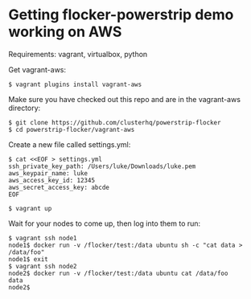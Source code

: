# Getting flocker-powerstrip demo working on AWS

Requirements: vagrant, virtualbox, python

Get vagrant-aws:

```
$ vagrant plugins install vagrant-aws
```

Make sure you have checked out this repo and are in the vagrant-aws directory:

```
$ git clone https://github.com/clusterhq/powerstrip-flocker
$ cd powerstrip-flocker/vagrant-aws
```

Create a new file called settings.yml:

```
$ cat <<EOF > settings.yml
ssh_private_key_path: /Users/luke/Downloads/luke.pem
aws_keypair_name: luke
aws_access_key_id: 12345
aws_secret_access_key: abcde
EOF
```

```
$ vagrant up
```

Wait for your nodes to come up, then log into them to run:

```
$ vagrant ssh node1
node1$ docker run -v /flocker/test:/data ubuntu sh -c "cat data > /data/foo"
node1$ exit
$ vagrant ssh node2
node2$ docker run -v /flocker/test:/data ubuntu cat /data/foo
data
node2$
```

